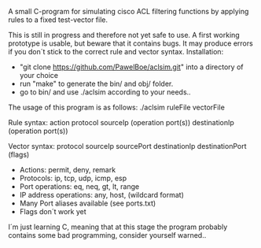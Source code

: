 A small C-program for simulating cisco ACL filtering functions by applying rules to a fixed test-vector file.

This is still in progress and therefore not yet safe to use. A first working prototype is usable, but beware that it contains bugs. It may produce errors if you don´t stick to the correct rule and vector syntax.
Installation:
- "git clone https://github.com/PawelBoe/aclsim.git" into a directory of your choice
- run "make" to generate the bin/ and obj/ folder.
- go to bin/ and use ./aclsim according to your needs..

The usage of this program is as follows: ./aclsim ruleFile  vectorFile

Rule syntax: action protocol sourceIp (operation port(s)) destinationIp (operation port(s))

Vector syntax: protocol sourceIp sourcePort destinationIp destinationPort (flags)

- Actions: permit, deny, remark
- Protocols: ip, tcp, udp, icmp, esp
- Port operations: eq, neq, gt, lt, range
- IP address operations: any, host, (wildcard format)
- Many Port aliases available (see ports.txt)
- Flags don´t work yet

I´m just learning C, meaning that at this stage the program probably contains some bad programming, consider yourself warned..
